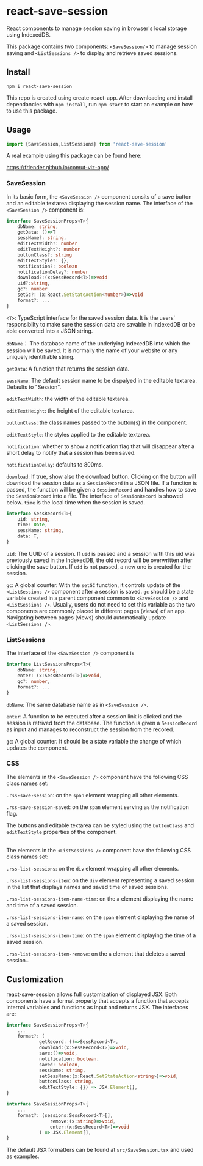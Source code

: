 # react-save-session

React components to manage session saving in browser's local storage using IndexedDB. 

This package contains two components: `<SaveSession/>` to manage session saving and `<ListSessions />` to display and retrieve saved sessions.

## Install
```shell
npm i react-save-session
```
This repo is created using create-react-app. After downloading and install dependancies with `npm install`, run `npm start` to start an example on how to use this package.

## Usage
```TypeScript
import {SaveSession,ListSessions} from 'react-save-session'
```
A real example using this package can be found here:

https://frlender.github.io/comut-viz-app/

### SaveSession
In its basic form, the `<SaveSession />` component consits of a save button and an editable textarea displaying the session name. The interface of the `<SaveSession />` component is:

```TypeScript
interface SaveSessionProps<T>{
    dbName: string,
    getData: ()=>T
    sessName?: string,
    editTextWidth?: number
    editTextHeight?: number
    buttonClass?: string
    editTextStyle?: {},
    notification?: boolean
    notificationDelay?: number
    download?:(x:SessRecord<T>)=>void
    uid?:string,
    gc?: number
    setGc?: (x:React.SetStateAction<number>)=>void
    format?: ...
}
```
`<T>`: TypeScript interface for the saved session data. It is the users' responsibilty to make sure the session data are savable in IndexedDB or be able converted into a JSON string. 

`dbName`： The database name of the underlying IndexedDB into which the session will be saved. It is normally the name of your website or any uniquely identifiable string.

`getData`: A function that returns the session data.

`sessName`: The default session name to be dispalyed in the editable textarea. Defaults to "Session".

`editTextWidth`: the width of the editable textarea.

`editTextHeight`: the height of the editable textarea.

`buttonClass`: the class names passed to the button(s) in the component.

`editTextStyle`: the styles applied to the editable textarea.

`notification`: whether to show a notification flag that will disappear after a short delay to notify that a session has been saved.

`notificationDelay`: defaults to 800ms.

`download`: If true, show also the download button. Clicking on the button will download the session data as a `SessionRecord` in a JSON file. If a function is passed, the function will be given a `SessionRecord` and handles how to save the `SessionRecord` into a file. The interface of `SessionRecord` is showed below. `time` is the local time when the session is saved.

```TypeScript
interface SessRecord<T>{
    uid: string,
    time: Date,
    sessName: string,
    data: T,
}
```

`uid`: The UUID of a session. If `uid` is passed and a session with this uid was previously saved in the IndexedDB, the old record will be overwritten after clicking the save button. If `uid` is not passed, a new one is created for the session.

`gc`: A global counter. With the `setGC` function, it controls update of the `<ListSessions />` component after a session is saved. `gc` should be a state variable created in a parent component common to `<SaveSession />` and  `<ListSessions />`. Usually, users do not need to set this variable as the two components are commonly placed in different pages (views) of an app. Navigating between pages (views) should automatically update `<ListSessions />`. 


### ListSessions
The interface of the `<SaveSession />` component is
```TypeScript
interface ListSessionsProps<T>{
    dbName: string,
    enter: (x:SessRecord<T>)=>void,
    gc?: number,
    format?: ...
}
```
`dbName`: The same database name as in `<SaveSession />`.

`enter`: A function to be executed after a session link is clicked and the session is retrived from the database. The function is given a `SessionRecord` as input and manages to reconstruct the session from the recored.

`gc`: A global counter. It should be a state variable the change of which updates the component.

### CSS
The elements in  the `<SaveSession />` component have the following CSS class names set:

`.rss-save-session`: on the `span` element wrapping all other elements.

`.rss-save-session-saved`: on the `span` element serving as the notification flag.

The buttons and editable textarea can be styled using the `buttonClass` and `editTextStyle` properties of the component.

\
The elements in  the `<ListSessions />` component have the following CSS class names set:

`.rss-list-sessions`: on the `div` element wrapping all other elements.

`.rss-list-sessions-item`: on the `div` element representing a saved session in the list that displays names and saved time of saved sessions.

`.rss-list-sessions-item-name-time`: on the `a` element displaying the name and time of a saved session. 

`.rss-list-sessions-item-name`: on the `span` element displaying the name of a saved session. 

`.rss-list-sessions-item-time`: on the `span` element displaying the time of a saved session. 

`.rss-list-sessions-item-remove`: on the `a` element that deletes a saved session..


## Customization
react-save-session allows full customization of displayed JSX. Both components have a format property that accepts a function that accepts internal variables and functions as input and returns JSX. The interfaces are:

```TypeScript
interface SaveSessionProps<T>{
    ...
    format?: (
            getRecord: ()=>SessRecord<T>,
            download:(x:SessRecord<T>)=>void,
            save:()=>void,
            notification: boolean,
            saved: boolean,
            sessName: string,
            setSessName:(x:React.SetStateAction<string>)=>void,
            buttonClass: string,
            editTextStyle: {}) => JSX.Element[],
}
```

```TypeScript
interface SaveSessionProps<T>{
    ...
    format?: (sessions:SessRecord<T>[],
                remove:(x:string)=>void,
                enter:(x:SessRecord<T>)=>void
            ) => JSX.Element[],
}
```
The default JSX formatters can be found at `src/SaveSession.tsx` and used as examples.
